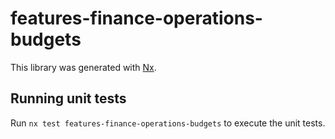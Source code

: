 # features-finance-operations-budgets

This library was generated with [Nx](https://nx.dev).

## Running unit tests

Run `nx test features-finance-operations-budgets` to execute the unit tests.

